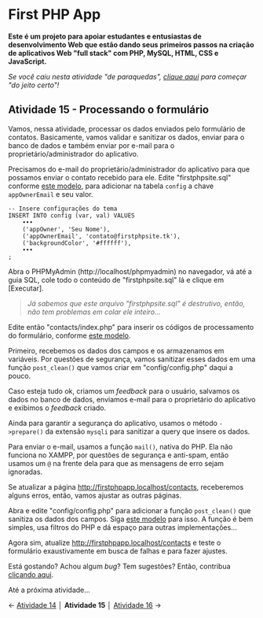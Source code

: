 # First PHP App

**Este é um projeto para apoiar estudantes e entusiastas de desenvolvimento Web que estão dando seus primeiros passos na criação de aplicativos Web "full stack" com PHP, MySQL, HTML, CSS e JavaScript.**

*Se você caiu nesta atividade "de paraquedas", [clique aqui](https://github.com/Luferat/firstphpapp) para começar "do jeito certo"!*

## Atividade 15 - Processando o formulário

Vamos, nessa atividade, processar os dados enviados pelo formulário de contatos. Basicamente, vamos validar e sanitizar os dados, enviar para o banco de dados e também enviar por e-mail para o proprietário/administrador do aplicativo.

Precisamos do e-mail do proprietário/administrador do aplicativo para que possamos enviar o contato recebido para ele. Edite "firstphpsite.sql" conforme [este modelo](https://raw.githubusercontent.com/Luferat/firstphpapp/Atividade_15/firstphpapp.sql), para adicionar na tabela `config` a chave `appOwnerEmail` e seu valor.

	-- Insere configurações do tema
	INSERT INTO config (var, val) VALUES 
		•••
		('appOwner', 'Seu Nome'),
		('appOwnerEmail', 'contato@firstphpsite.tk'),
		('backgroundColor', '#ffffff'),
		•••
	;

Abra o PHPMyAdmin (http://localhost/phpmyadmin) no navegador, vá até a guia SQL, cole todo o conteúdo de "firstphpsite.sql" lá e clique em [Executar].

> *Já sabemos que este arquivo "firstphpsite.sql" é destrutivo, então, não tem problemas em colar ele inteiro...*

Edite então "contacts/index.php" para inserir os códigos de processamento do formulário, conforme [este modelo](https://raw.githubusercontent.com/Luferat/firstphpapp/Atividade_15/contacts/index.php).

Primeiro, recebemos os dados dos campos e os armazenamos em variáveis. Por questões de segurança, vamos sanitizar esses dados em uma função `post_clean()` que vamos criar em "config/config.php" daqui a pouco.

Caso esteja tudo ok, criamos um *feedback* para o usuário, salvamos os dados no banco de dados, enviamos e-mail para o proprietário do aplicativo e exibimos o *feedback* criado.

Ainda para garantir a segurança do aplicativo, usamos o método `->prepare()` da extensão `mysqli` para sanitizar a query que insere os dados.

Para enviar o e-mail, usamos a função `mail()`, nativa do PHP. Ela não funciona no XAMPP, por questões de segurança e anti-spam, então usamos um `@` na frente dela para que as mensagens de erro sejam ignoradas.

Se atualizar a página http://firstphpapp.localhost/contacts, receberemos alguns erros, então, vamos ajustar as outras páginas.

Abra e edite "config/config.php" para adicionar a função `post_clean()` que sanitiza os dados dos campos. Siga [este modelo](https://raw.githubusercontent.com/Luferat/firstphpapp/Atividade_15/config/config.php) para isso. A função é bem simples, usa filtros do PHP e dá espaço para outras implementações...

Agora sim, atualize http://firstphpapp.localhost/contacts e teste o formulário exaustivamente em busca de falhas e para fazer ajustes.

Está gostando? Achou algum *bug*? Tem sugestões? Então, contribua [clicando aqui](https://github.com/Luferat/firstphpapp/issues).

Até a próxima atividade...

← [Atividade 14](https://github.com/Luferat/firstphpapp/tree/Atividade_14) │ **Atividade 15** │ [Atividade 16](https://github.com/Luferat/firstphpapp/tree/Atividade_16) →

